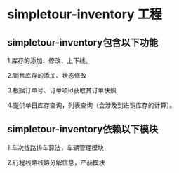# simpletour-inventory 工程

## simpletour-inventory包含以下功能

1.库存的添加、修改、上下线。

2.销售库存的添加、状态修改

3.根据订单号、订单项id获取其订单快照

4.提供单日库存查询，列表查询（会涉及到进销库存的计算）。

## simpletour-inventory依赖以下模块

1.车次线路排车算法，车辆管理模块

2.行程线路线路分解信息，产品模块
